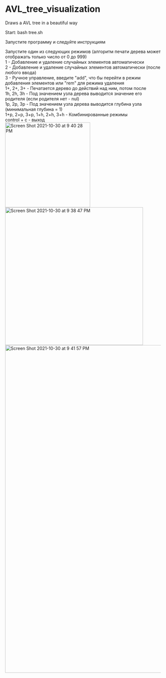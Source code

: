 # AVL_tree_visualization
Draws a AVL tree in a beautiful way

Start:  bash tree.sh

Запустите программу и следуйте инструкциям

Запустите один из следующих режимов (алгоритм печати дерева может отображать только число от 0 до 999)<br/>
1 - Добавление и удаление случайных элементов автоматически<br/>
2 - Добавление и удаление случайных элементов автоматически (после любого ввода)<br/>
3 - Ручное управление, введите "add", что бы перейти в режим добавления элементов или "rem" для режима удаления<br/>
1+, 2+, 3+ - Печатается дерево до действий над ним, потом после<br/>
1h, 2h, 3h - Под значением узла дерева выводится значение его родителя (если родителя нет - nul)<br/>
1p, 2p, 3p - Под значением узла дерева выводится глубина узла (минимальная глубина = 1)<br/>
1+p, 2+p, 3+p, 1+h, 2+h, 3+h - Комбинированные режимы<br/>
control + c - выход<br/>
<img width="275" alt="Screen Shot 2021-10-30 at 9 40 28 PM" src="https://user-images.githubusercontent.com/70471514/139555062-51a0d38a-9d9a-4c3b-963c-e5ee8669c069.png"><br/>
<img width="446" alt="Screen Shot 2021-10-30 at 9 38 47 PM" src="https://user-images.githubusercontent.com/70471514/139555050-816c073f-c8aa-47f8-8d4b-34eb48976327.png"><br/>
<img width="1061" alt="Screen Shot 2021-10-30 at 9 41 57 PM" src="https://user-images.githubusercontent.com/70471514/139555065-dd79509d-8319-4659-8364-67423be61b5c.png"><br/>
